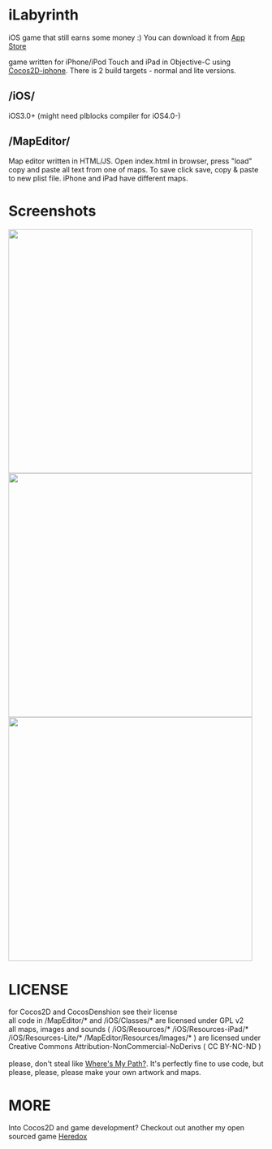 iLabyrinth
=========
iOS game that still earns some money :) 
You can download it from <a href="http://itunes.apple.com/WebObjects/MZStore.woa/wa/viewSoftware?id=380886785&mt=8">App Store</a>

game written for iPhone/iPod Touch and iPad in Objective-C using <a href="https://github.com/cocos2d/cocos2d-iphone">Cocos2D-iphone</a>. There is 2 build targets - normal and lite versions.

/iOS/
----------
iOS3.0+ (might need plblocks compiler for iOS4.0-)

/MapEditor/
----------
Map editor written in HTML/JS. Open index.html in browser, press "load" copy and paste all text from one of maps. To save click save, copy & paste to new plist file. iPhone and iPad have different maps.

Screenshots
=========
<img src="http://a4.mzstatic.com/us/r1000/075/Purple/40/a7/68/mzl.bdlyatfu.320x480-75.jpg" width="480" />
<img src="http://a3.mzstatic.com/us/r1000/077/Purple/eb/55/b7/mzl.gxnwmbsg.480x480-75.jpg" width="480" />
<img src="http://a3.mzstatic.com/us/r1000/105/Purple/70/d2/c7/mzl.cgpktopx.320x480-75.jpg" width="480" />

LICENSE
=========
for Cocos2D and CocosDenshion see their license<br>
all code in /MapEditor/* and /iOS/Classes/* are licensed under GPL v2<br>
all maps, images and sounds ( /iOS/Resources/* /iOS/Resources-iPad/* /iOS/Resources-Lite/* /MapEditor/Resources/Images/* ) are licensed under Creative Commons Attribution-NonCommercial-NoDerivs ( CC BY-NC-ND )<br>
<br>
please, don't steal like <a href="http://itunes.apple.com/gb/app/wheres-my-path/id550891187?mt=8">Where's My Path?</a>. It's perfectly fine to use code, but please, please, please make your own artwork and maps.

MORE
=========
Into Cocos2D and game development? Checkout out another my open sourced game <a href="https://github.com/RolandasRazma/Heredox/">Heredox</a>
